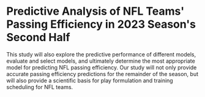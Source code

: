 # Predictive Analysis of NFL Teams' Passing Efficiency in 2023 Season's Second Half

This study will also explore the predictive performance of different models, evaluate and select models, and ultimately determine the most appropriate model for predicting NFL passing efficiency. Our study will not only provide accurate passing efficiency predictions for the remainder of the season, but will also provide a scientific basis for play formulation and training scheduling for NFL teams.
